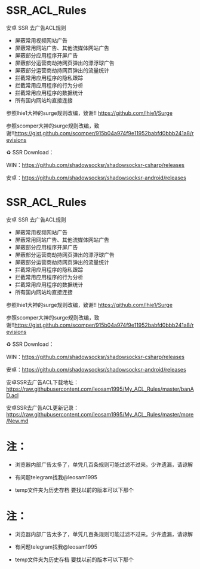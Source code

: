 # SSR_ACL_Rules
安卓 SSR 去广告ACL规则

* 屏蔽常用视频网站广告
* 屏蔽常用网站广告、其他流媒体网站广告
* 屏蔽部分应用程序开屏广告
* 屏蔽部分运营商劫持网页弹出的漂浮球广告
* 屏蔽部分运营商劫持网页弹出的流量统计
* 拦截常用应用程序的隐私跟踪
* 拦截常用应用程序的行为分析
* 拦截常用应用程序的数据统计
* 所有国内网站均直接连接

参照lhie1大神的surge规则改编，致谢!! https://github.com/lhie1/Surge

参照scomper大神的surge规则改编，致谢!!https://gist.github.com/scomper/915b04a974f9e11952babfd0bbb241a8/revisions

♻️ SSR Download：

WIN：https://github.com/shadowsocksr/shadowsocksr-csharp/releases

安卓：https://github.com/shadowsocksr/shadowsocksr-android/releases

# SSR_ACL_Rules
安卓 SSR 去广告ACL规则

* 屏蔽常用视频网站广告
* 屏蔽常用网站广告、其他流媒体网站广告
* 屏蔽部分应用程序开屏广告
* 屏蔽部分运营商劫持网页弹出的漂浮球广告
* 屏蔽部分运营商劫持网页弹出的流量统计
* 拦截常用应用程序的隐私跟踪
* 拦截常用应用程序的行为分析
* 拦截常用应用程序的数据统计
* 所有国内网站均直接连接

参照lhie1大神的surge规则改编，致谢!! https://github.com/lhie1/Surge

参照scomper大神的surge规则改编，致谢!!https://gist.github.com/scomper/915b04a974f9e11952babfd0bbb241a8/revisions

♻️ SSR Download：

WIN：https://github.com/shadowsocksr/shadowsocksr-csharp/releases

安卓：https://github.com/shadowsocksr/shadowsocksr-android/releases

安卓SSR去广告ACL下载地址：https://raw.githubusercontent.com/leosam1995/My_ACL_Rules/master/banAD.acl

安卓SSR去广告ACL更新记录：https://raw.githubusercontent.com/leosam1995/My_ACL_Rules/master/more/New.md

# 注：
* 浏览器内部广告太多了，单凭几百条规则可能过滤不过来。少许遗漏，请谅解
* 有问题telegram找我@leosam1995

* temp文件夹为历史存档 要找以前的版本可以下那个



# 注：
* 浏览器内部广告太多了，单凭几百条规则可能过滤不过来。少许遗漏，请谅解
* 有问题telegram找我@leosam1995

* temp文件夹为历史存档 要找以前的版本可以下那个

